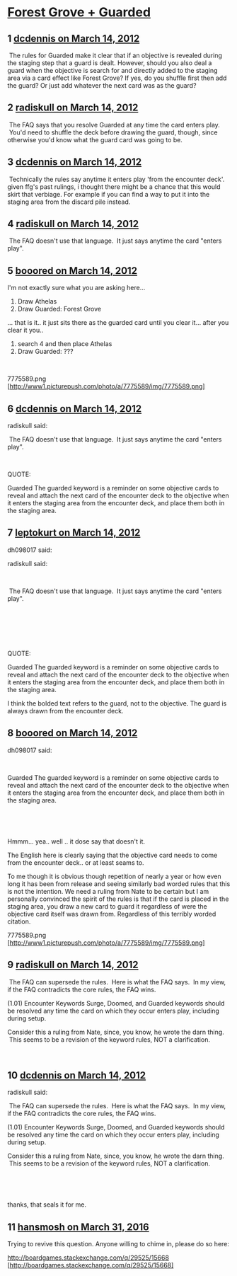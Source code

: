 # [Forest Grove + Guarded](https://community.fantasyflightgames.com/topic/61825-forest-grove-guarded/)

## 1 [dcdennis on March 14, 2012](https://community.fantasyflightgames.com/topic/61825-forest-grove-guarded/?do=findComment&comment=605551)

 The rules for Guarded make it clear that if an objective is revealed during the staging step that a guard is dealt. However, should you also deal a guard when the objective is search for and directly added to the staging area via a card effect like Forest Grove? If yes, do you shuffle first then add the guard? Or just add whatever the next card was as the guard?

## 2 [radiskull on March 14, 2012](https://community.fantasyflightgames.com/topic/61825-forest-grove-guarded/?do=findComment&comment=605572)

 The FAQ says that you resolve Guarded at any time the card enters play.  You'd need to shuffle the deck before drawing the guard, though, since otherwise you'd know what the guard card was going to be.

## 3 [dcdennis on March 14, 2012](https://community.fantasyflightgames.com/topic/61825-forest-grove-guarded/?do=findComment&comment=605578)

 Technically the rules say anytime it enters play 'from the encounter deck'. given ffg's past rulings, i thought there might be a chance that this would skirt that verbiage. For example if you can find a way to put it into the staging area from the discard pile instead.

## 4 [radiskull on March 14, 2012](https://community.fantasyflightgames.com/topic/61825-forest-grove-guarded/?do=findComment&comment=605614)

 The FAQ doesn't use that language.  It just says anytime the card "enters play".

## 5 [booored on March 14, 2012](https://community.fantasyflightgames.com/topic/61825-forest-grove-guarded/?do=findComment&comment=605621)

I'm not exactly sure what you are asking here...

1) Draw Athelas
2) Draw Guarded: Forest Grove

... that is it.. it just sits there as the guarded card until you clear it... after you clear it you..

1) search 4 and then place Athelas
2) Draw Guarded: ???

 

7775589.png [http://www1.picturepush.com/photo/a/7775589/img/7775589.png]

## 6 [dcdennis on March 14, 2012](https://community.fantasyflightgames.com/topic/61825-forest-grove-guarded/?do=findComment&comment=605745)

radiskull said:

 The FAQ doesn't use that language.  It just says anytime the card "enters play".



 

QUOTE: 


Guarded
The guarded keyword is a reminder on some objective
cards to reveal and attach the next card of the encounter
deck to the objective when it enters the staging area
from the encounter deck, and place them both in the
staging area.

## 7 [leptokurt on March 14, 2012](https://community.fantasyflightgames.com/topic/61825-forest-grove-guarded/?do=findComment&comment=605748)

dh098017 said:

radiskull said:

 

 The FAQ doesn't use that language.  It just says anytime the card "enters play".

 

 

 

QUOTE: 


Guarded
The guarded keyword is a reminder on some objective
cards to reveal and attach the next card of the encounter
deck to the objective when it enters the staging area
from the encounter deck, and place them both in the
staging area.



I think the bolded text refers to the guard, not to the objective. The guard is always drawn from the encounter deck.

## 8 [booored on March 14, 2012](https://community.fantasyflightgames.com/topic/61825-forest-grove-guarded/?do=findComment&comment=605754)

dh098017 said:

 

Guarded
The guarded keyword is a reminder on some objective
cards to reveal and attach the next card of the encounter
deck to the objective when it enters the staging area
from the encounter deck, and place them both in the
staging area.

 

 

Hmmm... yea.. well .. it dose say that doesn't it.

The English here is clearly saying that the objective card needs to come from the encounter deck.. or at least seams to.

To me though it is obvious though repetition of nearly a year or how even long it has been from release and seeing similarly bad worded rules that this is not the intention. We need a ruling from Nate to be certain but I am personally convinced the spirit of the rules is that if the card is placed in the staging area, you draw a new card to guard it regardless of were the objective card itself was drawn from. Regardless of this terribly worded citation.

7775589.png [http://www1.picturepush.com/photo/a/7775589/img/7775589.png]

## 9 [radiskull on March 14, 2012](https://community.fantasyflightgames.com/topic/61825-forest-grove-guarded/?do=findComment&comment=605763)

 The FAQ can supersede the rules.  Here is what the FAQ says.  In my view, if the FAQ contradicts the core rules, the FAQ wins.

(1.01) Encounter Keywords
Surge, Doomed, and Guarded keywords should be resolved any time the card on which they occur enters play, including during setup.

Consider this a ruling from Nate, since, you know, he wrote the darn thing.  This seems to be a revision of the keyword rules, NOT a clarification.

 

## 10 [dcdennis on March 14, 2012](https://community.fantasyflightgames.com/topic/61825-forest-grove-guarded/?do=findComment&comment=605765)

radiskull said:

 The FAQ can supersede the rules.  Here is what the FAQ says.  In my view, if the FAQ contradicts the core rules, the FAQ wins.

(1.01) Encounter Keywords
Surge, Doomed, and Guarded keywords should be resolved any time the card on which they occur enters play, including during setup.

Consider this a ruling from Nate, since, you know, he wrote the darn thing.  This seems to be a revision of the keyword rules, NOT a clarification.

 



 

thanks, that seals it for me.

## 11 [hansmosh on March 31, 2016](https://community.fantasyflightgames.com/topic/61825-forest-grove-guarded/?do=findComment&comment=2133776)

Trying to revive this question. Anyone willing to chime in, please do so here:

http://boardgames.stackexchange.com/q/29525/15668 [http://boardgames.stackexchange.com/q/29525/15668]

